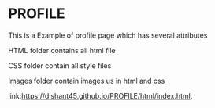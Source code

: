 # PROFILE
This is a Example of profile page which has several attributes 

HTML folder contains all html file

CSS folder contain all style files

Images folder contain images us in html and css

link:https://dishant45.github.io/PROFILE/html/index.html.

